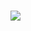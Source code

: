 <html>
<head>
<title>
    Texture Atlas
</title>
<body>
<h1>
</h1>
<img src="https://i.imgur.com/q3t4PAC.png">
</body>
</html>
